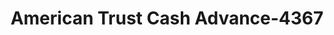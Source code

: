 ---
f_zip-code: 37874
f_state-code: TN
title: American Trust Cash Advance-4367
f_phone: 423-337-2161
f_city-only: Sweetwater
f_address: 808 Highway 68 Ste 1 Sweetwater
f_location-unique-id: '4367'
slug: american-trust-cash-advance-4367
updated-on: '2024-05-30T13:46:58.046Z'
created-on: '2024-05-30T13:36:59.803Z'
published-on: '2024-05-30T13:54:32.469Z'
f_city-state: cms/city/sweetwater-tn.md
f_company: cms/company/american-trust-cash-advance.md
f_state: cms/state/tennessee.md
layout: '[payday-loan].html'
tags: payday-loan
---